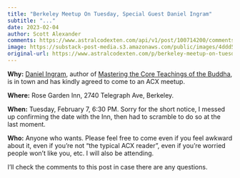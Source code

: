 ```yaml
---
title: "Berkeley Meetup On Tuesday, Special Guest Daniel Ingram"
subtitle: "..."
date: 2023-02-04
author: Scott Alexander
comments: https://www.astralcodexten.com/api/v1/post/100714200/comments?&all_comments=true
image: https://substack-post-media.s3.amazonaws.com/public/images/4ddd5c51-26ce-4d92-98cb-d71a0e584283_1024x676.jpeg
original-url: https://www.astralcodexten.com/p/berkeley-meetup-on-tuesday-special
---
```

**Why:** [Daniel Ingram](https://www.integrateddaniel.info/), author of [Mastering the Core Teachings of the Buddha](https://slatestarcodex.com/2017/09/18/book-review-mastering-the-core-teachings-of-the-buddha/), is in town and has kindly agreed to come to an ACX meetup.

**Where:** Rose Garden Inn, 2740 Telegraph Ave, Berkeley.

**When:** Tuesday, February 7, 6:30 PM. Sorry for the short notice, I messed up confirming the date with the Inn, then had to scramble to do so at the last moment.

**Who:** Anyone who wants. Please feel free to come even if you feel awkward about it, even if you’re not “the typical ACX reader”, even if you’re worried people won’t like you, etc. I will also be attending.

I’ll check the comments to this post in case there are any questions.
